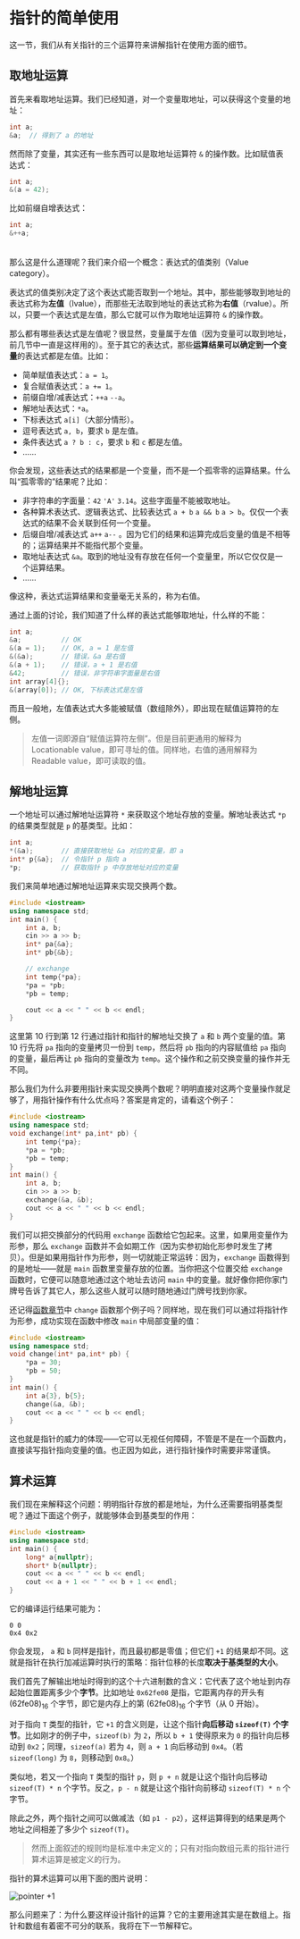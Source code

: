 # 指针的简单使用

这一节，我们从有关指针的三个运算符来讲解指针在使用方面的细节。

## 取地址运算

首先来看取地址运算。我们已经知道，对一个变量取地址，可以获得这个变量的地址：
```cpp
int a;
&a;  // 得到了 a 的地址
```
然而除了变量，其实还有一些东西可以是取地址运算符 `&` 的操作数。比如赋值表达式：
```cpp
int a;
&(a = 42);
```
比如前缀自增表达式：
```cpp
int a;
&++a;
```

<h6 id="idx_值类别"></h6>

那么这是什么道理呢？我们来介绍一个概念：表达式的值类别（Value category）。

<!-- <h6 id="idx_左值"></h6>
<h6 id="idx_右值"></h6> -->

表达式的值类别决定了这个表达式能否取到一个地址。其中，那些能够取到地址的表达式称为**左值**（lvalue），而那些无法取到地址的表达式称为**右值**（rvalue）。所以，只要一个表达式是左值，那么它就可以作为取地址运算符 `&` 的操作数。

那么都有哪些表达式是左值呢？很显然，变量属于左值（因为变量可以取到地址，前几节中一直是这样用的）。至于其它的表达式，那些**运算结果可以确定到一个变量**的表达式都是左值。比如：
- 简单赋值表达式：`a = 1`。
- 复合赋值表达式：`a += 1`。
- 前缀自增/减表达式：`++a` `--a`。
- 解地址表达式：`*a`。
- 下标表达式 `a[i]`（大部分情形）。
- 逗号表达式 `a, b`，要求 `b` 是左值。
- 条件表达式 `a ? b : c`，要求 `b` 和 `c` 都是左值。
- ……

你会发现，这些表达式的结果都是一个变量，而不是一个孤零零的运算结果。什么叫“孤零零的”结果呢？比如：
- 非字符串的字面量：`42` `'A'` `3.14`。这些字面量不能被取地址。
- 各种算术表达式、逻辑表达式、比较表达式 `a + b` `a && b` `a > b`。仅仅一个表达式的结果不会关联到任何一个变量。
- 后缀自增/减表达式 `a++` `a--` 。因为它们的结果和运算完成后变量的值是不相等的；运算结果并不能指代那个变量。
- 取地址表达式 `&a`。取到的地址没有存放在任何一个变量里，所以它仅仅是一个运算结果。
- ……

像这种，表达式运算结果和变量毫无关系的，称为右值。

通过上面的讨论，我们知道了什么样的表达式能够取地址，什么样的不能：
```cpp
int a;
&a;          // OK
&(a = 1);    // OK, a = 1 是左值
&(&a);       // 错误，&a 是右值
&(a + 1);    // 错误，a + 1 是右值
&42;         // 错误，非字符串字面量是右值
int array[4]{};
&(array[0]); // OK, 下标表达式是左值
```

而且一般地，左值表达式大多能被赋值（数组除外），即出现在赋值运算符的左侧。

> 左值一词即源自“赋值运算符左侧”。但是目前更通用的解释为 Locationable value，即可寻址的值。同样地，右值的通用解释为 Readable value，即可读取的值。

## 解地址运算

一个地址可以通过解地址运算符 `*` 来获取这个地址存放的变量。解地址表达式 `*p` 的结果类型就是 `p` 的基类型。比如：
```cpp
int a;
*(&a);       // 直接获取地址 &a 对应的变量，即 a
int* p{&a};  // 令指针 p 指向 a
*p;          // 获取指针 p 中存放地址对应的变量
```

我们来简单地通过解地址运算来实现交换两个数。
```cpp codemo(focus=9-11)
#include <iostream>
using namespace std;
int main() {
    int a, b;
    cin >> a >> b;
    int* pa{&a};
    int* pb{&b};

    // exchange
    int temp{*pa};
    *pa = *pb;
    *pb = temp;

    cout << a << " " << b << endl;
}
```
这里第 10 行到第 12 行通过指针和指针的解地址交换了 `a` 和 `b` 两个变量的值。第 10 行先将 `pa` 指向的变量拷贝一份到 `temp`，然后将 `pb` 指向的内容赋值给 `pa` 指向的变量，最后再让 `pb` 指向的变量改为 `temp`。这个操作和之前交换变量的操作并无不同。

那么我们为什么非要用指针来实现交换两个数呢？明明直接对这两个变量操作就足够了，用指针操作有什么优点吗？答案是肯定的，请看这个例子：
```cpp codemo
#include <iostream>
using namespace std;
void exchange(int* pa,int* pb) {
    int temp{*pa};
    *pa = *pb;
    *pb = temp;
}
int main() {
    int a, b;
    cin >> a >> b;
    exchange(&a, &b);
    cout << a << " " << b << endl;
}
```

我们可以把交换部分的代码用 `exchange` 函数给它包起来。这里，如果用变量作为形参，那么 `exchange` 函数并不会如期工作（因为实参初始化形参时发生了拷贝）。但是如果用指针作为形参，则一切就能正常运转：因为，`exchange` 函数得到的是地址——就是 `main` 函数里变量存放的位置。当你把这个位置交给 `exchange` 函数时，它便可以随意地通过这个地址去访问 `main` 中的变量。就好像你把你家门牌号告诉了其它人，那么这些人就可以随时随地通过门牌号找到你家。

还记得[函数章节](/ch03/function_execution.md#参数传递)中 `change` 函数那个例子吗？同样地，现在我们可以通过将指针作为形参，成功实现在函数中修改 `main` 中局部变量的值：
```cpp codemo(show)
#include <iostream>
using namespace std;
void change(int* pa,int* pb) {
    *pa = 30;
    *pb = 50;
}
int main() {
    int a{3}, b{5};
    change(&a, &b);
    cout << a << " " << b << endl;
}
```

这也就是指针的威力的体现——它可以无视任何障碍，不管是不是在一个函数内，直接读写指针指向变量的值。也正因为如此，进行指针操作时需要非常谨慎。

## 算术运算

我们现在来解释这个问题：明明指针存放的都是地址，为什么还需要指明基类型呢？通过下面这个例子，就能够体会到基类型的作用：
```cpp codemo(show)
#include <iostream>
using namespace std;
int main() {
    long* a{nullptr};
    short* b{nullptr};
    cout << a << " " << b << endl;
    cout << a + 1 << " " << b + 1 << endl;
}
```
它的编译运行结果可能为：
```io
0 0
0x4 0x2
```
你会发现， `a` 和 `b` 同样是指针，而且最初都是零值；但它们 `+1` 的结果却不同。这就是指针在执行加减运算时执行的策略：指针位移的长度**取决于基类型的大小**。

我们首先了解输出地址时得到的这个十六进制数的含义：它代表了这个地址到内存起始位置距离多少个**字节**。比如地址 `0x62fe08` 是指，它距离内存的开头有 $\mathrm{(62fe08)_{16}}$ 个字节，即它是内存上的第 $\mathrm{(62fe08)_{16}}$ 个字节（从 $0$ 开始）。

对于指向 `T` 类型的指针，它 `+1` 的含义则是，让这个指针**向后移动 `sizeof(T)` 个字节**。比如刚才的例子中，`sizeof(b)` 为 `2`，所以 `b + 1` 使得原来为 `0` 的指针向后移动到 `0x2`；同理，`sizeof(a)` 若为 `4`，则 `a + 1` 向后移动到 `0x4`。（若 `sizeof(long)` 为 `8`，则移动到 `0x8`。）

类似地，若又一个指向 `T` 类型的指针 `p`，则 `p + n` 就是让这个指针向后移动 `sizeof(T) * n` 个字节。反之，`p - n` 就是让这个指针向前移动 `sizeof(T) * n` 个字节。

除此之外，两个指针之间可以做减法（如 `p1 - p2`），这样运算得到的结果是两个地址之间相差了多少个 `sizeof(T)`。

> 然而上面叙述的规则均是标准中未定义的；只有对指向数组元素的指针进行算术运算是被定义的行为。

指针的算术运算可以用下面的图片说明：

![pointer +1](https://s1.ax1x.com/2020/08/14/dCSian.png)

那么问题来了：为什么要这样设计指针的运算？它的主要用途其实是在数组上。指针和数组有着密不可分的联系，我将在下一节解释它。
